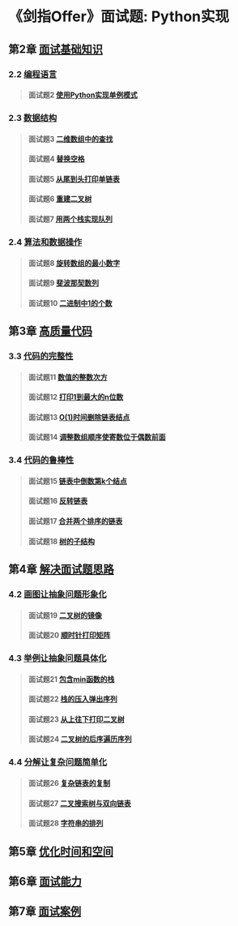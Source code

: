 # 《剑指Offer》面试题: Python实现

## 第2章 [面试基础知识](/second)
### 2.2 [编程语言](/second/second)
> #### 面试题2 [使用Python实现单例模式](./second#面试题2-使用Python实现单例模式)
### 2.3 [数据结构](/second/third)
> #### 面试题3 [二维数组中的查找](./second/third#面试题3-二维数组中的查找)
> #### 面试题4 [替换空格](/second/third#面试题4-替换空格)
> #### 面试题5 [从尾到头打印单链表](/second/third#面试题5-从尾到头打印单链表)
> #### 面试题6 [重建二叉树](/second/third#面试题6-重建二叉树)
> #### 面试题7 [用两个栈实现队列](/second/third#面试题7-用两个栈实现队列)
### 2.4 [算法和数据操作](/second/fourth)
> #### 面试题8 [旋转数组的最小数字](./second/fourth#面试题8-旋转数组的最小数字)
> #### 面试题9 [斐波那契数列](./second/fourth#面试题9-斐波那契数列)
> #### 面试题10 [二进制中1的个数](./second/fourth#面试题10-二进制中1的个数)

## 第3章 [高质量代码](/third)
### 3.3 [代码的完整性](/third/third)
> #### 面试题11 [数值的整数次方](./third/third#面试题11-数值的整数次方)
> #### 面试题12 [打印1到最大的n位数](./third/third#面试题12-打印1到最大的n位数)
> #### 面试题13 [O(1)时间删除链表结点](./third/third#面试题13-o1时间删除链表结点)
> #### 面试题14 [调整数组顺序使寄数位于偶数前面](./third/third#面试题14-调整数组顺序使奇数位于偶数前面)
### 3.4 [代码的鲁棒性](/third/fourth)
> #### 面试题15 [链表中倒数第k个结点](./third/fourth#面试题15-链表中倒数第k个结点)
> #### 面试题16 [反转链表](./third/fourth#面试题16-反转链表)
> #### 面试题17 [合并两个排序的链表](./third/fourth#面试题17-合并两个排序的链表)
> #### 面试题18 [树的子结构](./third/third#面试题18-树的子结构)

## 第4章 [解决面试题思路](/fourth)
### 4.2 [画图让抽象问题形象化](./fourth/second)
> #### 面试题19 [二叉树的镜像](./fourth/second#面试题19-二叉树的镜像)
> #### 面试题20 [顺时针打印矩阵](./fourth/second#面试题20-顺时针打印矩阵)
### 4.3 [举例让抽象问题具体化](./fourth/third)
> #### 面试题21 [包含min函数的栈](./fourth/third#面试题21-包含min函数的栈)
> #### 面试题22 [栈的压入弹出序列](./fourth/third#面试题22-栈的压入弹出序列)
> #### 面试题23 [从上往下打印二叉树](./fourth/third#面试题23-从上往下打印二叉树)
> #### 面试题24 [二叉树的后序遍历序列](./fourth/third#面试题24-二叉搜索树的后序遍历序列)
### 4.4 [分解让复杂问题简单化](./fourth/fourth)
> #### 面试题26 [复杂链表的复制](./fourth/fourth#面试题26-复杂链表的复制)
> #### 面试题27 [二叉搜索树与双向链表](./fourth/fourth#面试题27-二叉搜索树与双向链表)
> #### 面试题28 [字符串的排列](./fourth/third#面试题28-字符串的排列)


## 第5章 [优化时间和空间](/fifth)

## 第6章 [面试能力](/sixth)

## 第7章 [面试案例](/seventh)

